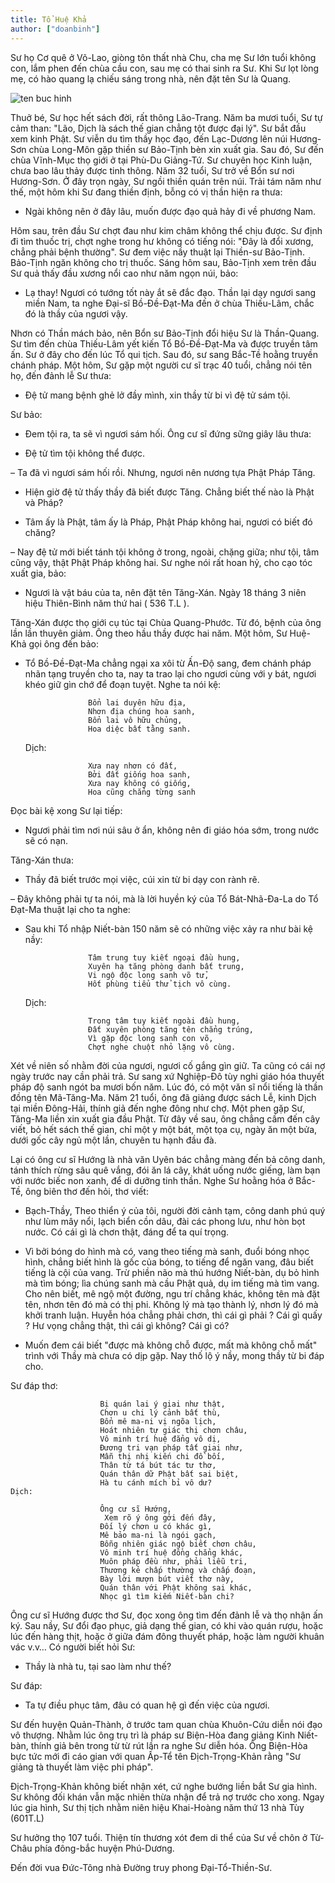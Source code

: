 ```yaml
---
title: Tổ Huệ Khả
author: ["doanbinh"]
---
```


Sư họ Cơ quê ở Võ-Lao, giòng tôn thất nhà Chu, cha mẹ Sư lớn tuổi không con, lắm phen đến chùa cầu con, sau mẹ có thai sinh ra Sư. Khi Sư lọt lòng mẹ, có hào quang lạ chiếu sáng trong nhà, nên đặt tên Sư là Quang.

![ten buc hinh](http://chuaxaloi.vn/upload/hinhanh/kinh_sach/33_vi_to_An_Hoa_-_29_Hue_Kha.jpg "ten buc hinh")

Thuở bé, Sư học hết sách đời, rất thông Lão-Trang. Năm ba mươi tuổi, Sư tự cảm than: "Lão, Dịch là sách thế gian chẳng tột được đại lý". Sư bắt đầu xem kinh Phật. Sư viễn du tìm thầy học đạo, đến Lạc-Dương lên núi Hương-Sơn chùa Long-Môn gặp thiền sư Bảo-Tịnh bèn xin xuất gia. Sau đó, Sư đến chùa Vĩnh-Mục thọ giới ở tại Phù-Du Giảng-Tứ. Sư chuyên học Kinh luận, chưa bao lâu thảy được tinh thông. Năm 32 tuổi, Sư trở về Bổn sư nơi Hương-Sơn. Ở đây trọn ngày, Sư ngồi thiền quán trên núi. Trải tám năm như thế, một hôm khi Sư đang thiền định, bỗng có vị thần hiện ra thưa:

- Ngài không nên ở đây lâu, muốn được đạo quả hảy đi về phương Nam.

Hôm sau, trên đầu Sư chợt đau như kim châm không thể chịu được. Sư định đi tìm thuốc trị, chợt nghe trong hư không có tiếng nói: "Đây là đổi xương, chẳng phải bệnh thường". Sư đem việc nầy thuật lại Thiền-sư Bảo-Tịnh. Bảo-Tịnh ngăn không cho trị thuốc. Sáng hôm sau, Bảo-Tịnh xem trên đầu Sư quả thấy đầu xương nổi cao như năm ngọn núi, bảo:

- Lạ thay! Ngươi có tướng tốt này ắt sẽ đắc đạo. Thần lại dạy ngươi sang miền Nam, ta nghe Đại-sĩ Bồ-Đề-Đạt-Ma đến ở chùa Thiếu-Lâm, chắc đó là thầy của ngươi vậy.

Nhơn có Thần mách bảo, nên Bổn sư Bảo-Tịnh đổi hiệu Sư là Thần-Quang. Sư tìm đến chùa Thiếu-Lâm yết kiến Tổ Bồ-Đề-Đạt-Ma và được truyền tâm ấn. Sư ở đây cho đến lúc Tổ qui tịch. Sau đó, sư sang Bắc-Tề hoằng truyền chánh pháp. Một hôm, Sư gặp một người cư sĩ trạc 40 tuổi, chẳng nói tên họ, đến đảnh lễ Sư thưa:

- Đệ tử mang bệnh ghẻ lở đầy mình, xin thầy từ bi vì đệ tử sám tội.

Sư bảo:

- Đem tội ra, ta sẽ vì ngươi sám hối. Ông cư sĩ đứng sững giây lâu thưa:

- Đệ tử tìm tội không thể được.

– Ta đã vì ngươi sám hối rồi. Nhưng, ngươi nên nương tựa Phật Pháp Tăng.

- Hiện giờ đệ tử thấy thầy đã biết được Tăng. Chẳng biết thế nào là Phật và Pháp?

- Tâm ấy là Phật, tâm ấy là Pháp, Phật Pháp không hai, ngươi có biết đó chăng?

– Nay đệ tử mới biết tánh tội không ở trong, ngoài, chặng giữa; như tội, tâm cũng vậy, thật Phật Pháp không hai. Sư nghe nói rất hoan hỷ, cho cạo tóc xuất gia, bảo:

- Ngươi là vật báu của ta, nên đặt tên Tăng-Xán. Ngày 18 tháng 3 niên hiệu Thiên-Bình năm thứ hai ( 536 T.L ).

Tăng-Xán được thọ giới cụ túc tại Chùa Quang-Phước. Từ đó, bệnh của ông lần lần thuyên giảm. Ông theo hầu thầy được hai năm. Một hôm, Sư Huệ-Khả gọi ông đến bảo:

- Tổ Bồ-Đề-Đạt-Ma chẳng ngại xa xôi từ Ấn-Độ sang, đem chánh pháp nhãn tạng truyền cho ta, nay ta trao lại cho ngươi cùng với y bát, ngươi khéo giữ gìn chớ để đoạn tuyệt. Nghe ta nói kệ:

                    Bổn lai duyên hữu địa,
                    Nhơn địa chúng hoa sanh,
                    Bổn lai vô hữu chủng,
                    Hoa diệc bất tằng sanh. 
    Dịch:

                    Xưa nay nhơn có đất,
                    Bởi đất giống hoa sanh,
                    Xưa nay không có giống,
                    Hoa cũng chẳng từng sanh

Đọc bài kệ xong Sư lại tiếp:

- Ngươi phải tìm nơi núi sâu ở ẩn, không nên đi giáo hóa sớm, trong nước sẽ có nạn.

Tăng-Xán thưa:

- Thầy đã biết trước mọi việc, cúi xin từ bi dạy con rành rẽ.

– Đây không phải tự ta nói, mà là lời huyền ký của Tổ Bát-Nhã-Đa-La do Tổ Đạt-Ma thuật lại cho ta nghe:

- Sau khi Tổ nhập Niết-bàn 150 năm sẽ có những việc xảy ra như bài kệ nầy:

                    Tâm trung tuy kiết ngoại đầu hung,
                    Xuyên hạ tăng phòng danh bất trung,
                    Vi ngộ độc long sanh võ tử,
                    Hốt phùng tiểu thử tịch vô cùng.
    Dịch:

                    Trong tâm tuy kiết ngoài đầu hung,
                    Đất xuyên phòng tăng tên chẳng trúng,
                    Vì gặp độc long sanh con võ,
                    Chợt nghe chuột nhỏ lặng vô cùng.

Xét về niên số nhằm đời của ngươi, ngươi cố gắng gìn giữ. Ta cũng có cái nợ ngày trước nay cần phải trả. Sư sang xứ Nghiệp-Đô tùy nghi giáo hóa thuyết pháp độ sanh ngót ba mươi bốn năm. Lúc đó, có một văn sĩ nổi tiếng là thần đồng tên Mã-Tăng-Ma. Năm 21 tuổi, ông đã giảng được sách Lễ, kinh Dịch tại miền Đông-Hải, thính giả đến nghe đông như chợ. Một phen gặp Sư, Tăng-Ma liền xin xuất gia đầu Phật. Từ đây về sau, ông chẳng cầm đến cây viết, bỏ hết sách thế gian, chỉ một y một bát, một tọa cụ, ngày ăn một bửa, dưới gốc cây ngủ một lần, chuyên tu hạnh đầu đà.

Lại có ông cư sĩ Hướng là nhà văn Uyên bác chẳng màng đến bả công danh, tánh thích rừng sâu quê vắng, đói ăn lá cây, khát uống nước giếng, làm bạn với nước biếc non xanh, để di dưỡng tinh thần. Nghe Sư hoằng hóa ở Bắc-Tề, ông biên thơ đến hỏi, thơ viết:

- Bạch-Thầy, Theo thiển ý của tôi, người đời cảnh tạm, công danh phú quý như lùm mây nổi, lạch biển cồn dâu, đài các phong lưu, như hòn bọt nước. Có cái gì là chơn thật, đáng để ta quí trọng.

- Vì bởi bóng do hình mà có, vang theo tiếng mà sanh, đuổi bóng nhọc hình, chẳng biết hình là gốc của bóng, to tiếng để ngăn vang, đâu biết tiếng là cội của vang. Trừ phiền não mà thú hướng Niết-bàn, dụ bỏ hình mà tìm bóng; lìa chúng sanh mà cầu Phật quả, dụ im tiếng mà tìm vang. Cho nên biết, mê ngộ một đường, ngu trí chẳng khác, không tên mà đặt tên, nhơn tên đó mà có thị phi. Không lý mà tạo thành lý, nhơn lý đó mà khởi tranh luận. Huyễn hóa chẳng phải chơn, thì cái gì phải ? Cái gì quấy ? Hư vọng chẳng thật, thì cái gì không? Cái gì có?

- Muốn đem cái biết "được mà không chỗ được, mất mà không chỗ mất" trình với Thầy mà chưa có dịp gặp. Nay thố lộ ý nầy, mong thầy từ bi đáp cho.

Sư đáp thơ:

                        Bị quán lai ý giai như thật,
                        Chơn u chi lý cảnh bất thù,
                        Bổn mê ma-ni vị ngõa lịch,
                        Hoát nhiên tự giác thị chơn châu,
                        Vô minh trí huệ đẳng vô dị,
                        Đương tri vạn pháp tất giai như,
                        Mẫn thị nhị kiến chi đồ bối,
                        Thân từ tá bút tác tư thơ,
                        Quán thân dữ Phật bất sai biệt,
                        Hà tu cánh mích bỉ vô dư?
    Dịch:

                        Ông cư sĩ Hướng,
                         Xem rõ ý ông gởi đến đây,
                        Đối lý chơn u có khác gì,
                        Mê bảo ma-ni là ngói gạch,
                        Bỗng nhiên giác ngộ biết chơn châu,
                        Vô minh trí huệ đồng chẳng khác,
                        Muôn pháp đều như, phải liễu tri,
                        Thương kẻ chấp thường và chấp đoạn,
                        Bày lời mượn bút viết thơ này,
                        Quán thân với Phật không sai khác,
                        Nhọc gì tìm kiếm Niết-bàn chi?

Ông cư sĩ Hướng được thơ Sư, đọc xong ông tìm đến đảnh lễ và thọ nhận ấn ký. Sau nầy, Sư đổi đạo phục, giả dạng thế gian, có khi vào quán rượu, hoặc lúc đến hàng thịt, hoặc ở giữa đám đông thuyết pháp, hoặc làm người khuân vác v.v… Có người biết hỏi Sư:

- Thầy là nhà tu, tại sao làm như thế?

Sư đáp:

- Ta tự điều phục tâm, đâu có quan hệ gì đến việc của ngươi.

Sư đến huyện Quản-Thành, ở trước tam quan chùa Khuôn-Cứu diễn nói đạo vô thượng. Nhằm lúc ông trụ trì là pháp sư Biện-Hòa đang giảng Kinh Niết-bàn, thính giả bên trong từ từ rút lần ra nghe Sư diễn hóa. Ông Biện-Hòa bực tức mới đi cáo gian với quan Ấp-Tể tên Địch-Trọng-Khản rằng "Sư giảng tà thuyết làm việc phi pháp".

Địch-Trọng-Khản không biết nhận xét, cứ nghe bướng liền bắt Sư gia hình. Sư không đối khán vẫn mặc nhiên thừa nhận để trả nợ trước cho xong. Ngay lúc gia hình, Sư thị tịch nhằm niên hiệu Khai-Hoàng năm thứ 13 nhà Tùy (601T.L)

Sư hưởng thọ 107 tuổi. Thiện tín thương xót đem di thể của Sư về chôn ở Từ-Châu phía đông-bắc huyện Phú-Dương.

Đến đời vua Đức-Tông nhà Đường truy phong Đại-Tổ-Thiền-Sư.

